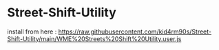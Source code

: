 # Street-Shift-Utility

install from here : https://raw.githubusercontent.com/kid4rm90s/Street-Shift-Utility/main/WME%20Streets%20Shift%20Utility.user.js
